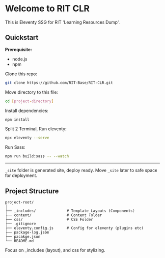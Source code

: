 # Welcome to RIT CLR

This is Eleventy SSG for RIT 'Learning Resources Dump'.

## Quickstart 

**Prerequisite:**
- node.js
- npm

Clone this repo:
```bash
git clone https://github.com/RIT-Base/RIT-CLR.git
```

Move directory to this file:
```bash
cd [project-directory]
```

Install dependencies:
```bash
npm install
```

Split 2 Terminal,
Run eleventy:
```bash
npx eleventy --serve
```

Run Sass:
```bash
npm run build:sass -- --watch
```

---

`_site` folder is generated site, deploy ready. Move `_site` later to safe space for deployment.

## Project Structure

```
project-root/
│
├── _includes/          	# Template Layouts (Components)
├── content/                # Content Folder
├── css/                    # CSS Folder
├── .gitignore
├── eleventy.config.js      # Config for eleventy (plugins etc)
├── package-log.json
├── pacakge.json
└── README.md
```

Focus on _includes (layout), and css for stylizing.
